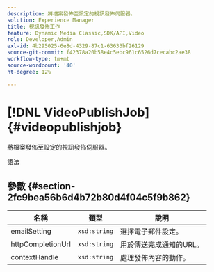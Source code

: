 ```yaml
---
description: 將檔案發佈至設定的視訊發佈伺服器。
solution: Experience Manager
title: 視訊發佈工作
feature: Dynamic Media Classic,SDK/API,Video
role: Developer,Admin
exl-id: 4b295025-6e8d-4329-87c1-63633bf26129
source-git-commit: f42378a20b58e4c5ebc961c6526d7cecabc2ae38
workflow-type: tm+mt
source-wordcount: '40'
ht-degree: 12%

---
```


# [!DNL VideoPublishJob]{#videopublishjob}

將檔案發佈至設定的視訊發佈伺服器。

語法

## 參數 {#section-2fc9bea56b6d4b72b80d4f04c5f9b862}

| 名稱 | 類型 | 說明 |
|---|---|---|
| emailSetting | `xsd:string` | 選擇電子郵件設定。 |
| httpCompletionUrl | `xsd:string` | 用於傳送完成通知的URL。 |
| contextHandle | `xsd:string` | 處理發佈內容的動作。 |

